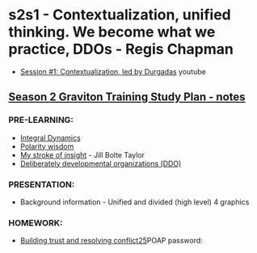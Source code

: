 # s2s1 - Contextualization, unified thinking. We become what we practice, DDOs - Regis Chapman

* [Session #1: Contextualization, led by Durgadas](https://www.youtube.com/watch?v=D7rq_QZ3D0U&list=PLusWL9gf0FIR0H9kyss3Dotwx7Mjr2p_h&index=1) youtube

## [Season 2 Graviton Training Study Plan - notes](https://forum.tecommons.org/t/second-graviton-training-study-plan/607)
### PRE-LEARNING:

- [Integral Dynamics](http://www.ijhssnet.com/journals/Vol_6_No_6_June_2016/10.pdf)
- [Polarity wisdom](https://www.youtube.com/watch?v=842Kw5RSPug)
- [My stroke of insight](https://www.youtube.com/watch?v=UyyjU8fzEYU&feature=emb_logo) - Jill Bolte Taylor
- [Deliberately developmental organizations (DDO)](https://orghacking.files.wordpress.com/2016/06/thedeliberatelydevelopmentalorganization.pdf)

### PRESENTATION:

- Background information - Unified and divided (high level) 4 graphics

### HOMEWORK:

- [Building trust and resolving conflict25](http://textbooks.whatcom.edu/healthprofessionalism/chapter/building-trust-and-resolving-conflict/)POAP password:

